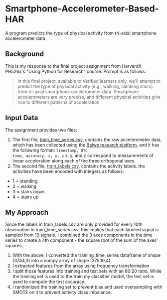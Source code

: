 # Smartphone-Accelerometer-Based-HAR
A program predicts the type of physical activity from tri-axial smartphone accelerometer data

## Background
This is my response to the final project assignment from HarvardX PH526x's "Using Python for Research" course. Prompt is as follows:
> In this final project, available to Verified learners only, we'll attempt to predict the type of physical activity (e.g., walking, climbing stairs) from tri-axial smartphone accelerometer data. Smartphone accelerometers are very precise, and different physical activities give rise to different patterns of acceleration.

## Input Data
The assignment provides two files:
1. The first file, [train_time_series.csv](https://courses.edx.org/assets/courseware/v1/b98039c3648763aae4f153a6ed32f38b/asset-v1:HarvardX+PH526x+2T2021+type@asset+block/train_time_series.csv), contains the raw accelerometer data, which has been collected using the [Beiwe research platform](https://github.com/onnela-lab/beiwe-backend), and it has the following format:
  <code>timestamp, UTC time, accuracy, x, y, z</code>
  x, y, and z correspond to measurements of linear acceleration along each of the three orthogonal axes.
2. The second file, [train_labels.csv](https://courses.edx.org/assets/courseware/v1/d64e74647423e525bbeb13f2884e9cfa/asset-v1:HarvardX+PH526x+2T2021+type@asset+block/train_labels.csv), contains the activity labels. the activities have been encoded with integers as follows:
  - 1 = standing
  - 2 = walking
  - 3 = stairs down
  - 4 = stairs up
## My Approach
Since the labels in train_labels.csv are only provided for every 10th observation in train_time_series.csv, this implies that each labeled signal is sampled from 10 signals. I combined the 3 axes components in the time series to create a 4th component - the square root of the sum of the axes' squares. 
1. With the above, I converted the training_time_series dataframe of shape (3744,3) into a numpy array of shape (375,10,4)
2. I extracted features from the array using frequency transformation
3. I split those features into training and test sets with an 80:20 ratio. While the training set is used to the train my classifier model, the test set is used to compute the test accuracy. 
4. I randomized the training set to prevent bias and used oversampling with SMOTE on it to prevent activity class imbalance.
